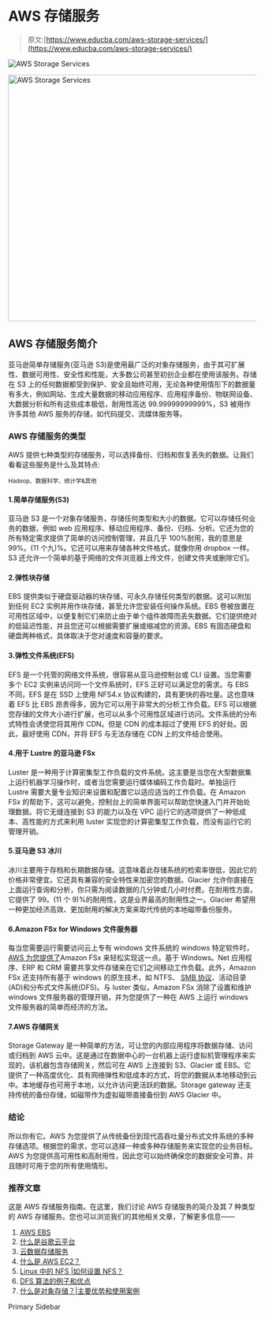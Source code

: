 # AWS 存储服务

> 原文:[https://www.educba.com/aws-storage-services/](https://www.educba.com/aws-storage-services/)

![AWS Storage Services](../Images/cbfe1e518a9a1636dfbe49b7df76f77e.png)

<noscript><img class="alignnone size-full wp-image-240275" src="../Images/cbfe1e518a9a1636dfbe49b7df76f77e.png" alt="AWS Storage Services" width="900" height="500" data-original-src="https://cdn.educba.com/academy/wp-content/uploads/2019/11/AWS-Storage-Services.png"/></noscript>

## AWS 存储服务简介

亚马逊简单存储服务(亚马逊 S3)是使用最广泛的对象存储服务，由于其可扩展性、数据可用性、安全性和性能，大多数公司甚至初创企业都在使用该服务。存储在 S3 上的任何数据都受到保护、安全且始终可用，无论各种使用情形下的数据量有多大，例如网站、生成大量数据的移动应用程序、应用程序备份、物联网设备、 大数据分析和所有这些成本极低，耐用性高达 99.99999999999%，S3 被用作许多其他 AWS 服务的存储，如代码提交、流媒体服务等。

### AWS 存储服务的类型

AWS 提供七种类型的存储服务，可以选择备份、归档和恢复丢失的数据。让我们看看这些服务是什么及其特点:

<small>Hadoop、数据科学、统计学&其他</small>

#### 1.简单存储服务(S3)

亚马逊 S3 是一个对象存储服务，存储任何类型和大小的数据。它可以存储任何业务的数据，例如 web 应用程序、移动应用程序、备份、归档、分析。它还为您的所有特定需求提供了简单的访问控制管理，并且几乎 100%耐用，我的意思是 99%。(11 个九)%。它还可以用来存储各种文件格式，就像你用 dropbox 一样。S3 还允许一个简单的基于网络的文件浏览器上传文件，创建文件夹或删除它们。

#### 2.弹性块存储

EBS 提供类似于硬盘驱动器的块存储，可永久存储任何类型的数据。这可以附加到任何 EC2 实例并用作块存储，甚至允许您安装任何操作系统。EBS 卷被放置在可用性区域中，以便复制它们来防止由于单个组件故障而丢失数据。它们提供绝对的低延迟性能，并且您还可以根据需要扩展或缩减您的资源。EBS 有固态硬盘和硬盘两种格式，具体取决于您对速度和容量的要求。

#### 3.弹性文件系统(EFS)

EFS 是一个托管的网络文件系统，很容易从亚马逊控制台或 CLI 设置。当您需要多个 EC2 实例来访问同一个文件系统时，EFS 正好可以满足您的需求。与 EBS 不同，EFS 是在 SSD 上使用 NFS4.x 协议构建的，具有更快的吞吐量。这也意味着 EFS 比 EBS 昂贵得多，因为它可以用于非常大的分析工作负载。EFS 可以根据您存储的文件大小进行扩展，也可以从多个可用性区域进行访问。文件系统的分布式特性会诱使您将其用作 CDN。但是 CDN 的成本超过了使用 EFS 的好处。因此，最好使用 CDN，并将 EFS 与无法存储在 CDN 上的文件结合使用。

#### 4.用于 Lustre 的亚马逊 FSx

Luster 是一种用于计算密集型工作负载的文件系统。这主要是当您在大型数据集上运行机器学习操作时，或者当您需要运行媒体编码工作负载时。单独运行 Lustre 需要大量专业知识来设置和配置它以适应适当的工作负载。在 Amazon FSx 的帮助下，这可以避免，控制台上的简单界面可以帮助您快速入门并开始处理数据。将它无缝连接到 S3 的能力以及在 VPC 运行它的选项提供了一种低成本、高性能的方式来利用 luster 实现您的计算密集型工作负载，而没有运行它的管理开销。

#### 5.亚马逊 S3 冰川

冰川主要用于存档和长期数据存储。这意味着此存储系统的检索率很低，因此它的价格非常便宜。它还具有兼容的安全特性来加密您的数据。Glacier 允许你直接在上面运行查询和分析，你只需为阅读数据的几分钟或几小时付费。在耐用性方面，它提供了 99。(11 个 9)%的耐用性，这是业界最高的耐用性之一。Glacier 希望用一种更加经济高效、更加耐用的解决方案来取代传统的本地磁带备份服务。

#### 6.Amazon FSx for Windows 文件服务器

每当您需要运行需要访问云上专有 windows 文件系统的 windows 特定软件时， [AWS 为您提供了](https://www.educba.com/aws-features/)Amazon FSx 来轻松实现这一点。基于 Windows。Net 应用程序、ERP 和 CRM 需要共享文件存储来在它们之间移动工作负载。此外，Amazon FSx 还支持所有基于 windows 的原生技术，如 NTFS、 [SMB 协议](https://www.educba.com/what-is-smb/)、活动目录(AD)和分布式文件系统(DFS)。与 luster 类似，Amazon FSx 消除了设置和维护 windows 文件服务器的管理开销，并为您提供了一种在 AWS 上运行 windows 文件服务器的简单而经济的方法。

#### 7.AWS 存储网关

Storage Gateway 是一种简单的方法，可让您的内部应用程序将数据存储、访问或归档到 AWS 云中。这是通过在数据中心的一台机器上运行虚拟机管理程序来实现的，该机器包含存储网关，然后可在 AWS 上连接到 S3、Glacier 或 EBS。它提供了一种高度优化、具有网络弹性和低成本的方式，将您的数据从本地移动到云中。本地缓存也可用于本地，以允许访问更活跃的数据。Storage gateway 还支持传统的备份存储，如磁带作为虚拟磁带直接备份到 AWS Glacier 中。

### 结论

所以你有它。AWS 为您提供了从传统备份到现代高吞吐量分布式文件系统的多种存储选项。根据您的需求，您可以选择一种或多种存储服务来实现您的业务目标。AWS 为您提供高可用性和高耐用性，因此您可以始终确保您的数据安全可靠，并且随时可用于您的所有使用情形。

### 推荐文章

这是 AWS 存储服务指南。在这里，我们讨论 AWS 存储服务的简介及其 7 种类型的 AWS 存储服务。您也可以浏览我们的其他相关文章，了解更多信息——

1.  [AWS EBS](https://www.educba.com/aws-ebs/)
2.  [什么是谷歌云平台](https://www.educba.com/what-is-google-cloud-platform/)
3.  [云数据存储服务](https://www.educba.com/cloud-data-storage-service/)
4.  [什么是 AWS EC2？](https://www.educba.com/what-is-aws-ec2/)
5.  [Linux 中的 NFS |如何设置 NFS？](https://www.educba.com/nfs-in-linux/)
6.  [DFS 算法的例子和优点](https://www.educba.com/dfs-algorithm/)
7.  [什么是对象存储？|主要优势和使用案例](https://www.educba.com/what-is-object-storage/)

<footer class="entry-footer">

<aside class="sidebar sidebar-primary widget-area" role="complementary" aria-label="Primary Sidebar">Primary Sidebar</aside>

</footer>